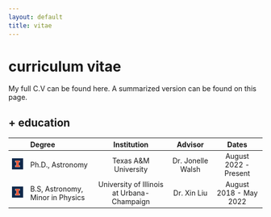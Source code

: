 ```yaml
---
layout: default
title: vitae
---
```


# curriculum vitae

My full C.V can be found here. A summarized version can be found on this page.

## + education

| | Degree | Institution | Advisor | Dates |
| :---: | :--- | :----: | :---: | :---: |
| ![uiuc](/assets/img/blocki_75.png) | Ph.D., Astronomy | Texas A&M University  | Dr. Jonelle Walsh  | August 2022 - Present |
| ![uiuc](/assets/img/blocki_75.png) | B.S, Astronomy, Minor in Physics | University of Illinois at Urbana-Champaign  | Dr. Xin Liu  | August 2018 - May 2022 |

